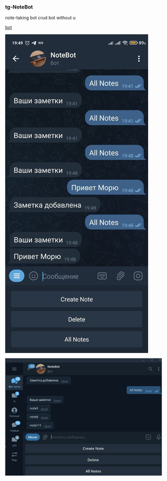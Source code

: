 ### tg-NoteBot
note-taking bot
crud bot without u

[bot](https://t.me/skates_bot "Необязательная подсказка")


![alt text](https://github.com/infraket/tg-NoteBot/blob/main/assets/photo_2022-08-28_20-59-00.jpg)

![alt text](https://github.com/infraket/tg-NoteBot/blob/main/assets/photo_2022-08-28_20-58-30.jpg)
